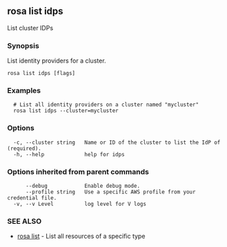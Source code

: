 ## rosa list idps

List cluster IDPs

### Synopsis

List identity providers for a cluster.

```
rosa list idps [flags]
```

### Examples

```
  # List all identity providers on a cluster named "mycluster"
  rosa list idps --cluster=mycluster
```

### Options

```
  -c, --cluster string   Name or ID of the cluster to list the IdP of (required).
  -h, --help             help for idps
```

### Options inherited from parent commands

```
      --debug            Enable debug mode.
      --profile string   Use a specific AWS profile from your credential file.
  -v, --v Level          log level for V logs
```

### SEE ALSO

* [rosa list](rosa_list.md)	 - List all resources of a specific type

